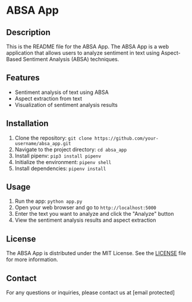 # ABSA App

## Description
This is the README file for the ABSA App. The ABSA App is a web application that allows users to analyze sentiment in text using Aspect-Based Sentiment Analysis (ABSA) techniques.

## Features
- Sentiment analysis of text using ABSA
- Aspect extraction from text
- Visualization of sentiment analysis results

## Installation
1. Clone the repository: `git clone https://github.com/your-username/absa_app.git`
2. Navigate to the project directory: `cd absa_app`
3. Install pipenv: `pip3 install pipenv`
4. Initialize the environment: `pipenv shell`
5. Install dependencies: `pipenv install`

## Usage
1. Run the app: `python app.py`
2. Open your web browser and go to `http://localhost:5000`
3. Enter the text you want to analyze and click the "Analyze" button
4. View the sentiment analysis results and aspect extraction

## License
The ABSA App is distributed under the MIT License. See the [LICENSE](LICENSE) file for more information.

## Contact
For any questions or inquiries, please contact us at [email protected]
